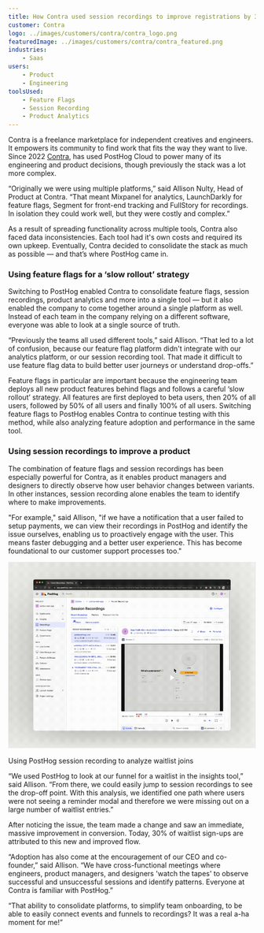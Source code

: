 ```yaml
---
title: How Contra used session recordings to improve registrations by 30%
customer: Contra
logo: ../images/customers/contra/contra_logo.png
featuredImage: ../images/customers/contra/contra_featured.png
industries:
    - Saas
users:
    - Product
    - Engineering
toolsUsed:
    - Feature Flags
    - Session Recording
    - Product Analytics
---
```


Contra is a freelance marketplace for independent creatives and engineers. It empowers its community to find work that fits the way they want to live. Since 2022 [Contra](http://www.contra.com), has used PostHog Cloud to power many of its engineering and product decisions, though previously the stack was a lot more complex.

“Originally we were using multiple platforms,” said Allison Nulty, Head of Product at Contra. “That meant Mixpanel for analytics, LaunchDarkly for feature flags, Segment for front-end tracking and FullStory for recordings. In isolation they could work well, but they were costly and complex.”

As a result of spreading functionality across multiple tools, Contra also faced data inconsistencies. Each tool had it's own costs and required its own upkeep. Eventually, Contra decided to consolidate the stack as much as possible — and that’s where PostHog came in. 

### Using feature flags for a ‘slow rollout’ strategy

Switching to PostHog enabled Contra to consolidate feature flags, session recordings, product analytics and more into a single tool — but it also enabled the company to come together around a single platform as well. Instead of each team in the company relying on a different software, everyone was able to look at a single source of truth.

<BorderWrapper>
    <Quote
        imageSource="/images/customers/allison.jpg"
        size="md"
        name="Allison Nulty"
        title="Head of Product, Contra "
        quote={`“A huge competitive advantage has been the ability to talk directly with PostHog engineers over Slack. We share feedback, ask questions, and make requests and always see a quick response time and thoughtful suggestions. At Contra, we apply these same principles of collaborating with our community to build our product.”`}
    />
</BorderWrapper>

“Previously the teams all used different tools,” said Allison. “That led to a lot of confusion, because our feature flag platform didn't integrate with our analytics platform, or our session recording tool. That made it difficult to use feature flag data to build better user journeys or understand drop-offs.”

Feature flags in particular are important because the engineering team deploys all new product features behind flags and follows a careful ‘slow rollout’ strategy. All features are first deployed to beta users, then 20% of all users, followed by 50% of all users and finally 100% of all users. Switching feature flags to PostHog enables Contra to continue testing with this method, while also analyzing feature adoption and performance in the same tool. 

### Using session recordings to improve a product

The combination of feature flags and session recordings has been especially powerful for Contra, as it enables product managers and designers to directly observe how user behavior changes between variants. In other instances, session recording alone enables the team to identify where to make improvements.

"For example," said Allison, "if we have a notification that a user failed to setup payments, we can view their recordings in PostHog and identify the issue ourselves, enabling us to proactively engage with the user. This means faster debugging and a better user experience. This has become foundational to our customer support processes too."

![Contra screenshot](../images/customers/contra/contra_session.gif)
<Caption>Using PostHog session recording to analyze waitlist joins</Caption>

“We used PostHog to look at our funnel for a waitlist in the insights tool,” said Allison. “From there, we could easily jump to session recordings to see the drop-off point. With this analysis, we identified one path where users were not seeing a reminder modal and therefore we were missing out on a large number of waitlist entries.”

After noticing the issue, the team made a change and saw an immediate, massive improvement in conversion. Today, 30% of waitlist sign-ups are attributed to this new and improved flow. 

“Adoption has also come at the encouragement of our CEO and co-founder,” said Allison. “We have cross-functional meetings where engineers, product managers, and designers 'watch the tapes' to observe successful and unsuccessful sessions and identify patterns. Everyone at Contra is familiar with PostHog.”

“That ability to consolidate platforms, to simplify team onboarding, to be able to easily connect events and funnels to recordings? It was a real a-ha moment for me!”